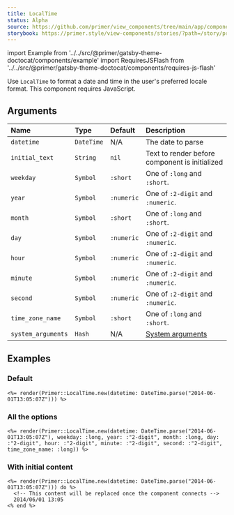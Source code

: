 ```yaml
---
title: LocalTime
status: Alpha
source: https://github.com/primer/view_components/tree/main/app/components/primer/local_time.rb
storybook: https://primer.style/view-components/stories/?path=/story/primer-local-time
---
```


import Example from '../../src/@primer/gatsby-theme-doctocat/components/example'
import RequiresJSFlash from '../../src/@primer/gatsby-theme-doctocat/components/requires-js-flash'

<RequiresJSFlash />

<!-- Warning: AUTO-GENERATED file, do not edit. Add code comments to your Ruby instead <3 -->

Use `LocalTime` to format a date and time in the user's preferred locale format. This component requires JavaScript.

## Arguments

| Name | Type | Default | Description |
| :- | :- | :- | :- |
| `datetime` | `DateTime` | N/A | The date to parse |
| `initial_text` | `String` | `nil` | Text to render before component is initialized |
| `weekday` | `Symbol` | `:short` | One of `:long` and `:short`. |
| `year` | `Symbol` | `:numeric` | One of `:2-digit` and `:numeric`. |
| `month` | `Symbol` | `:short` | One of `:long` and `:short`. |
| `day` | `Symbol` | `:numeric` | One of `:2-digit` and `:numeric`. |
| `hour` | `Symbol` | `:numeric` | One of `:2-digit` and `:numeric`. |
| `minute` | `Symbol` | `:numeric` | One of `:2-digit` and `:numeric`. |
| `second` | `Symbol` | `:numeric` | One of `:2-digit` and `:numeric`. |
| `time_zone_name` | `Symbol` | `:short` | One of `:long` and `:short`. |
| `system_arguments` | `Hash` | N/A | [System arguments](/system-arguments) |

## Examples

### Default

<Example src="<local-time datetime='2014-06-01T13:05:07+00:00' weekday='short' year='numeric' month='short' day='numeric' hour='numeric' minute='numeric' second='numeric' time-zone-name='short' data-view-component='true'>June 1, 2014 13:05 +00:00</local-time>" />

```erb
<%= render(Primer::LocalTime.new(datetime: DateTime.parse("2014-06-01T13:05:07Z"))) %>
```

### All the options

<Example src="<local-time datetime='2014-06-01T13:05:07+00:00' weekday='long' year='2-digit' month='long' day='2-digit' hour='2-digit' minute='2-digit' second='2-digit' time-zone-name='long' data-view-component='true'>June 1, 2014 13:05 +00:00</local-time>" />

```erb
<%= render(Primer::LocalTime.new(datetime: DateTime.parse("2014-06-01T13:05:07Z"), weekday: :long, year: :"2-digit", month: :long, day: :"2-digit", hour: :"2-digit", minute: :"2-digit", second: :"2-digit", time_zone_name: :long)) %>
```

### With initial content

<Example src="<local-time datetime='2014-06-01T13:05:07+00:00' weekday='short' year='numeric' month='short' day='numeric' hour='numeric' minute='numeric' second='numeric' time-zone-name='short' data-view-component='true'>June 1, 2014 13:05 +00:00</local-time>" />

```erb
<%= render(Primer::LocalTime.new(datetime: DateTime.parse("2014-06-01T13:05:07Z"))) do %>
  <!-- This content will be replaced once the component connects -->
  2014/06/01 13:05
<% end %>
```
